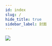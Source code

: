```yaml
---
id: index
slug: /
hide_title: true
sidebar_label: 封面
---
```


<div style={{
    display: 'flex',
    justifyContent: 'center'
}}>
    <img
        src="./img/book_cover_zh-cn.png"
        style={{
            height: '75vh',
            margin: '0 auto',
        }}
    />
</div>
